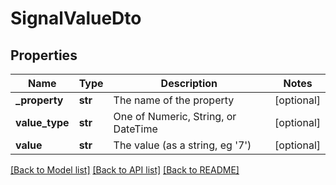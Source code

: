 # SignalValueDto

## Properties
Name | Type | Description | Notes
------------ | ------------- | ------------- | -------------
**_property** | **str** | The name of the property | [optional] 
**value_type** | **str** | One of Numeric, String, or DateTime | [optional] 
**value** | **str** | The value (as a string, eg &#39;7&#39;) | [optional] 

[[Back to Model list]](../README.md#documentation-for-models) [[Back to API list]](../README.md#documentation-for-api-endpoints) [[Back to README]](../README.md)



